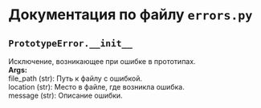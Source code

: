 # Документация по файлу `errors.py`


## `PrototypeError.__init__`<br>
Исключение, возникающее при ошибке в прототипах.<br>
**Args:**<br>
file_path (str): Путь к файлу с ошибкой.<br>
location (str): Место в файле, где возникла ошибка.<br>
message (str): Описание ошибки.<br>
<br>
